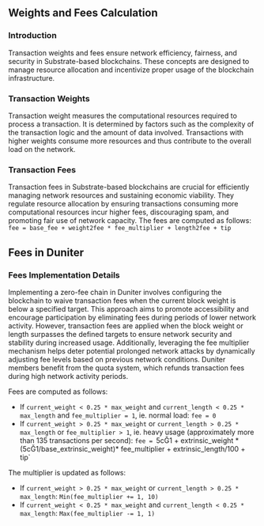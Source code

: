 ## Weights and Fees Calculation

### Introduction

Transaction weights and fees ensure network efficiency, fairness, and security in Substrate-based blockchains. These concepts are designed to manage resource allocation and incentivize proper usage of the blockchain infrastructure.

### Transaction Weights

Transaction weight measures the computational resources required to process a transaction. It is determined by factors such as the complexity of the transaction logic and the amount of data involved. Transactions with higher weights consume more resources and thus contribute to the overall load on the network.

### Transaction Fees

Transaction fees in Substrate-based blockchains are crucial for efficiently managing network resources and sustaining economic viability. They regulate resource allocation by ensuring transactions consuming more computational resources incur higher fees, discouraging spam, and promoting fair use of network capacity.
The fees are computed as follows:
`fee = base_fee + weight2fee * fee_multiplier + length2fee + tip`

## Fees in Duniter

### Fees Implementation Details

Implementing a zero-fee chain in Duniter involves configuring the blockchain to waive transaction fees when the current block weight is below a specified target. This approach aims to promote accessibility and encourage participation by eliminating fees during periods of lower network activity.
However, transaction fees are applied when the block weight or length surpasses the defined targets to ensure network security and stability during increased usage. Additionally, leveraging the fee multiplier mechanism helps deter potential prolonged network attacks by dynamically adjusting fee levels based on previous network conditions.
Duniter members benefit from the quota system, which refunds transaction fees during high network activity periods.

Fees are computed as follows:
* If `current_weight < 0.25 * max_weight` and `current_length < 0.25 * max_length` and `fee_multiplier = 1`, ie. normal load:
`fee = 0`
* If `current_weight > 0.25 * max_weight` or `current_length > 0.25 * max_length` or `fee_multiplier > 1`, ie. heavy usage (approximately more than 135 transactions per second):
`fee = `5cĞ1 + extrinsic_weight * (5cĞ1/base_extrinsic_weight)* fee_multiplier + extrinsic_length/100 + tip`

The multiplier is updated as follows:
* If `current_weight > 0.25 * max_weight` or `current_length > 0.25 * max_length`:
`Min(fee_multiplier += 1, 10)`
* If `current_weight < 0.25 * max_weight` and `current_length < 0.25 * max_length`:
`Max(fee_multiplier -= 1, 1)`
